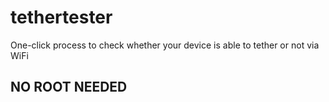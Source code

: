 tethertester
============

One-click process to check whether your device is able to tether or not via WiFi

## NO ROOT NEEDED ##
